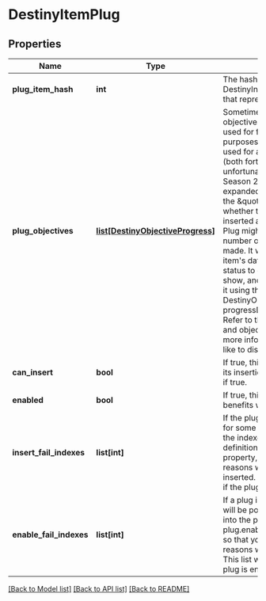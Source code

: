 # DestinyItemPlug

## Properties
Name | Type | Description | Notes
------------ | ------------- | ------------- | -------------
**plug_item_hash** | **int** | The hash identifier of the DestinyInventoryItemDefinition that represents this plug. | [optional] 
**plug_objectives** | [**list[DestinyObjectiveProgress]**](DestinyObjectiveProgress.md) | Sometimes, Plugs may have objectives: these are often used for flavor and display purposes, but they can be used for any arbitrary purpose (both fortunately and unfortunately). Recently (with Season 2) they were expanded in use to be used as the \&quot;gating\&quot; for whether the plug can be inserted at all. For instance, a Plug might be tracking the number of PVP kills you have made. It will use the parent item&#39;s data about that tracking status to determine what to show, and will generally show it using the DestinyObjectiveDefinition&#39;s progressDescription property. Refer to the plug&#39;s itemHash and objective property for more information if you would like to display even more data. | [optional] 
**can_insert** | **bool** | If true, this plug has met all of its insertion requirements. Big if true. | [optional] 
**enabled** | **bool** | If true, this plug will provide its benefits while inserted. | [optional] 
**insert_fail_indexes** | **list[int]** | If the plug cannot be inserted for some reason, this will have the indexes into the plug item definition&#39;s plug.insertionRules property, so you can show the reasons why it can&#39;t be inserted.  This list will be empty if the plug can be inserted. | [optional] 
**enable_fail_indexes** | **list[int]** | If a plug is not enabled, this will be populated with indexes into the plug item definition&#39;s plug.enabledRules property, so that you can show the reasons why it is not enabled.  This list will be empty if the plug is enabled. | [optional] 

[[Back to Model list]](../README.md#documentation-for-models) [[Back to API list]](../README.md#documentation-for-api-endpoints) [[Back to README]](../README.md)


